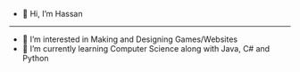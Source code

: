 - 👋 Hi, I’m Hassan

-------

- 👀 I’m interested in Making and Designing Games/Websites
- 🌱 I’m currently learning Computer Science along with Java, C# and Python
